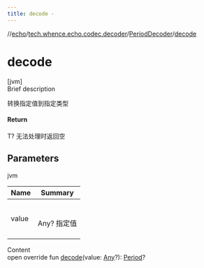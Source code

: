 ```yaml
---
title: decode -
---
```

//[echo](../../index.md)/[tech.whence.echo.codec.decoder](../index.md)/[PeriodDecoder](index.md)/[decode](decode.md)



# decode  
[jvm]  
Brief description  


转换指定值到指定类型



#### Return  


T? 无法处理时返回空



## Parameters  
  
jvm  
  
|  Name|  Summary| 
|---|---|
| value| <br><br>Any? 指定值<br><br>
  
  
Content  
open override fun [decode](decode.md)(value: [Any](https://kotlinlang.org/api/latest/jvm/stdlib/kotlin/-any/index.html)?): [Period](https://docs.oracle.com/javase/8/docs/api/java/time/Period.html)?  



